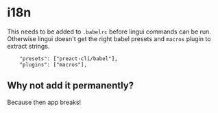 # i18n

This needs to be added to `.babelrc` before lingui commands can be run. Otherwise lingui doesn't get the right babel presets and `macros` plugin to extract strings.

```
	"presets": ["preact-cli/babel"],
	"plugins": ["macros"],
```

## Why not add it permanently?

Because then app breaks!
